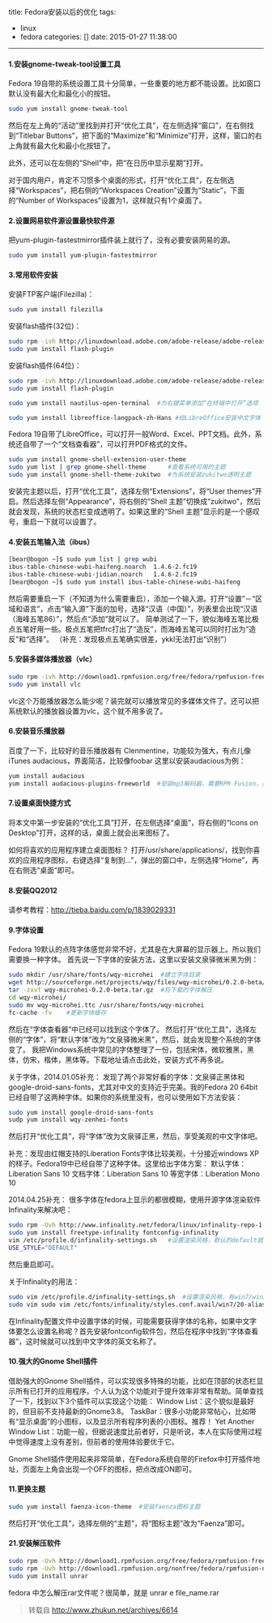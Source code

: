 title: Fedora安装以后的优化
tags:
- linux
- fedora
categories: []
date: 2015-01-27 11:38:00
---
#### 1.安装gnome-tweak-tool设置工具
Fedora 19自带的系统设置工具十分简单，一些重要的地方都不能设置。比如窗口默认没有最大化和最化小的按钮。

```bash
sudo yum install gnome-tweak-tool
```

然后在左上角的“活动”里找到并打开“优化工具”，在左侧选择“窗口”，在右侧找到“Titlebar Buttons”，把下面的“Maximize”和“Minimize”打开，这样，窗口的右上角就有最大化和最小化按钮了。

此外，还可以在左侧的“Shell”中，把“在日历中显示星期”打开。

对于国内用户，肯定不习惯多个桌面的形式，打开“优化工具”，在左侧选择“Workspaces”，把右侧的“Workspaces Creation”设置为“Static”，下面的“Number of Workspaces”设置为1，这样就只有1个桌面了。

<!--more-->

#### 2.设置网易软件源设置最快软件源
把yum-plugin-fastestmirror插件装上就行了，没有必要安装网易的源。

```bash
sudo yum install yum-plugin-fastestmirror
```

#### 3.常用软件安装
安装FTP客户端(Filezilla)：

```bash
sudo yum install filezilla
```

安装flash插件(32位)：

```bash
sudo rpm -ivh http://linuxdownload.adobe.com/adobe-release/adobe-release-i386-1.0-1.noarch.rpm
sudo yum install flash-plugin
```

安装flash插件(64位)：

```bash
sudo rpm -ivh http://linuxdownload.adobe.com/adobe-release/adobe-release-x86_64-1.0-1.noarch.rpm
sudo yum install flash-plugin

sudo yum install nautilus-open-terminal  #为右键菜单添加“在终端中打开”选项

sudo yum install libreoffice-langpack-zh-Hans #给LibreOffice安装中文字体
```

Fedora 19自带了LibreOffice，可以打开一般Word、Excel、PPT文档。此外，系统还自带了一个“文档查看器”，可以打开PDF格式的文件。

```bash
sudo yum install gnome-shell-extension-user-theme
sudo yum list | grep gnome-shell-theme      #查看系统可用的主题
sudo yum install gnome-shell-theme-zukitwo  #为系统安装zukitwo透明主题
```

安装完主题以后，打开“优化工具”，选择左侧“Extensions”，将“User themes”开启。然后选择左侧“Appearance”，将右侧的“Shell 主题”切换成“zukitwo”，然后就会发现，系统的状态栏变成透明了。如果这里的“Shell 主题”显示的是一个感叹号，重启一下就可以设置了。

#### 4.安装五笔输入法（ibus）

```bash
[bear@bogon ~]$ sudo yum list | grep wubi
ibus-table-chinese-wubi-haifeng.noarch  1.4.6-2.fc19                     fedora
ibus-table-chinese-wubi-jidian.noarch   1.4.6-2.fc19                     fedora
[bear@bogon ~]$ sudo yum install ibus-table-chinese-wubi-haifeng
```

然后需要重启一下（不知道为什么需要重启），添加一个输入源。打开“设置”－“区域和语言”，点击“输入源”下面的加号，选择“汉语（中国）”，列表里会出现“汉语（海峰五笔86）”，然后点“添加”就可以了。
简单测试了一下，貌似海峰五笔比极点五笔好用一些。极点五笔把tfrc打出了“造反”，而海峰五笔可以同时打出为“造反”和“选择”。
（补充：发现极点五笔确实很差，ykkl无法打出“识别”）

#### 5.安装多媒体播放器（vlc）

```bash
sudo rpm -ivh http://download1.rpmfusion.org/free/fedora/rpmfusion-free-release-$(rpm -E %fedora).noarch.rpm
sudo yum install vlc
```

vlc这个万能播放器怎么能少呢？装完就可以播放常见的多媒体文件了。还可以把系统默认的播放器设置为vlc，这个就不用多说了。

#### 6.安装音乐播放器
百度了一下，比较好的音乐播放器有
Clenmentine，功能较为强大，有点儿像iTunes
audacious，界面简洁，比较像foobar
这里以安装audacious为例：

```bash
yum install audacious
yum install audacious-plugins-freeworld  #安装mp3解码器，需要RPM Fusion，在本文第5步中已经安装
```

#### 7.设置桌面快捷方式
将本文中第一步安装的“优化工具”打开，在左侧选择“桌面”，将右侧的“Icons on Desktop”打开，这样的话，桌面上就会出来图标了。

如何将喜欢的应用程序建立桌面图标？
打开/usr/share/applications/，找到你喜欢的应用程序图标，右键选择“复制到…”，弹出的窗口中，左侧选择“Home”，再在右侧选“桌面”即可。

#### 8.安装QQ2012
请参考教程：http://tieba.baidu.com/p/1839029331

#### 9.字体设置
Fedora 19默认的点阵字体感觉非常不好，尤其是在大屏幕的显示器上。所以我们需要换一种字体。
首先说一下字体的安装方法，这里以安装文泉驿微米黑为例：

```bash
sudo mkdir /usr/share/fonts/wqy-microhei  #建立字体目录
wget http://sourceforge.net/projects/wqy/files/wqy-microhei/0.2.0-beta/wqy-microhei-0.2.0-beta.tar.gz
tar -zxvf wqy-microhei-0.2.0-beta.tar.gz  #将下载的字体解压
cd wqy-microhei/
sudo mv wqy-microhei.ttc /usr/share/fonts/wqy-microhei
fc-cache -fv    #更新字体缓存
```

然后在“字体查看器”中已经可以找到这个字体了。
然后打开“优化工具”，选择左侧的“字体”，将“默认字体”改为“文泉驿微米黑”，然后，就会发现整个系统的字体变了。
我把Windows系统中常见的字体整理了一份，包括宋体，微软雅黑，黑体，仿宋，楷体，黑体等。下载地址请点击此处，安装方式不再多说。

关于字体，2014.01.05补充：
发现了两个非常好看的字体：文泉驿正黑体和google-droid-sans-fonts，尤其对中文的支持近乎完美。我的Fedora 20 64bit已经自带了这两种字体。如果你的系统里没有，也可以使用如下方法安装：

```bash
sudo yum install google-droid-sans-fonts
sudp yum install wqy-zenhei-fonts
```

然后打开“优化工具”，将“字体”改为文泉驿正黑，然后，享受美观的中文字体吧。

补充：发现由红帽支持的Liberation Fonts字体比较美观，十分接近windows XP的样子。Fedora19中已经自带了这种字体。这里给出字体方案：
默认字体：Liberation Sans 10
文档字体：Liberation Sans 10
等宽字体：Liberation Mono 10

2014.04.25补充：
很多字体在fedora上显示的都很模糊，使用开源字体渲染软件Infinality来解决吧：

```bash
sudo rpm -Uvh http://www.infinality.net/fedora/linux/infinality-repo-1.0-1.noarch.rpm
sudo yum install freetype-infinality fontconfig-infinality
vim /etc/profile.d/infinality-settings.sh   #设置渲染风格，默认的default就很清晰了
USE_STYLE="DEFAULT"
```

然后重启即可。

关于Infinality的用法：

```bash
sudo vim /etc/profile.d/infinality-settings.sh  #设置渲染风格，有win7/winXP/linux/osx等
sudo vim sudo vim /etc/fonts/infinality/styles.conf.avail/win7/20-aliases-default-win.conf #修改win7风格下的字体
```

在Infinality配置文件中设置字体的时候，可能需要获得字体的名称，如果中文字体要怎么设置名称呢？首先安装fontconfig软件包，然后在程序中找到“字体查看器”，这时候就可以找到中文字体的英文名称了。

#### 10.强大的Gnome Shell插件
借助强大的Gnome Shell插件，可以实现很多特殊的功能，比如在顶部的状态栏显示所有已打开的应用程序。个人认为这个功能对于提升效率非常有帮助。简单查找了一下，找到以下3个插件可以实现这个功能：
Window List：这个貌似是最好的，但目前不支持最新的Gnome3.8。
TaskBar：很多小功能非常帖心，比如带有“显示桌面”的小图标，以及显示所有程序列表的小图标。推荐！
Yet Another Window List：功能一般，但据说速度比前者好，只是听说，本人在实际使用过程中觉得速度上没有差别，但前者的使用体验要优于它。

Gnome Shell插件使用起来非常简单，在Fedora系统自带的Firefox中打开插件地址，页面左上角会出现一个OFF的图标，把点改成ON即可。

#### 11.更换主题
```bash
sudo yum install faenza-icon-theme  #安装faenza图标主题
```
然后打开“优化工具”，选择左侧的“主题”，将“图标主题”改为“Faenza”即可。

#### 21.安装解压软件

```bash
sudo rpm -Uvh http://download1.rpmfusion.org/free/fedora/rpmfusion-free-release-stable.noarch.rpm
sudo rpm -Uvh http://download1.rpmfusion.org/nonfree/fedora/rpmfusion-nonfree-release-stable.noarch.rpm
sudo yum install unrar
```

fedora 中怎么解压rar文件呢？很简单，就是 unrar e file_name.rar

>转载自 http://www.zhukun.net/archives/6614


